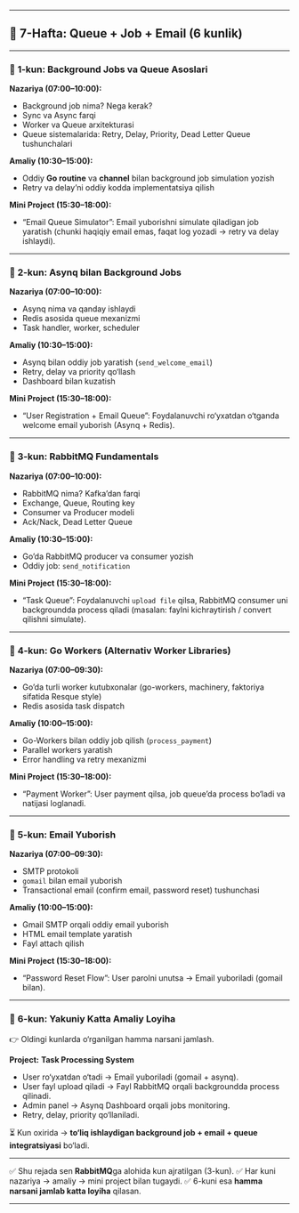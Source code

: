 

---

## 📅 7-Hafta: Queue + Job + Email (6 kunlik)

---

### 🔹 **1-kun: Background Jobs va Queue Asoslari**

**Nazariya (07:00–10:00):**

* Background job nima? Nega kerak?
* Sync va Async farqi
* Worker va Queue arxitekturasi
* Queue sistemalarida: Retry, Delay, Priority, Dead Letter Queue tushunchalari

**Amaliy (10:30–15:00):**

* Oddiy **Go routine** va **channel** bilan background job simulation yozish
* Retry va delay’ni oddiy kodda implementatsiya qilish

**Mini Project (15:30–18:00):**

* “Email Queue Simulator”: Email yuborishni simulate qiladigan job yaratish (chunki haqiqiy email emas, faqat log yozadi → retry va delay ishlaydi).

---

### 🔹 **2-kun: Asynq bilan Background Jobs**

**Nazariya (07:00–10:00):**

* Asynq nima va qanday ishlaydi
* Redis asosida queue mexanizmi
* Task handler, worker, scheduler

**Amaliy (10:30–15:00):**

* Asynq bilan oddiy job yaratish (`send_welcome_email`)
* Retry, delay va priority qo‘llash
* Dashboard bilan kuzatish

**Mini Project (15:30–18:00):**

* “User Registration + Email Queue”: Foydalanuvchi ro‘yxatdan o‘tganda welcome email yuborish (Asynq + Redis).

---

### 🔹 **3-kun: RabbitMQ Fundamentals**

**Nazariya (07:00–10:00):**

* RabbitMQ nima? Kafka’dan farqi
* Exchange, Queue, Routing key
* Consumer va Producer modeli
* Ack/Nack, Dead Letter Queue

**Amaliy (10:30–15:00):**

* Go’da RabbitMQ producer va consumer yozish
* Oddiy job: `send_notification`

**Mini Project (15:30–18:00):**

* “Task Queue”: Foydalanuvchi `upload file` qilsa, RabbitMQ consumer uni backgroundda process qiladi (masalan: faylni kichraytirish / convert qilishni simulate).

---

### 🔹 **4-kun: Go Workers (Alternativ Worker Libraries)**

**Nazariya (07:00–09:30):**

* Go’da turli worker kutubxonalar (go-workers, machinery, faktoriya sifatida Resque style)
* Redis asosida task dispatch

**Amaliy (10:00–15:00):**

* Go-Workers bilan oddiy job qilish (`process_payment`)
* Parallel workers yaratish
* Error handling va retry mexanizmi

**Mini Project (15:30–18:00):**

* “Payment Worker”: User payment qilsa, job queue’da process bo‘ladi va natijasi loglanadi.

---

### 🔹 **5-kun: Email Yuborish**

**Nazariya (07:00–09:30):**

* SMTP protokoli
* `gomail` bilan email yuborish
* Transactional email (confirm email, password reset) tushunchasi

**Amaliy (10:00–15:00):**

* Gmail SMTP orqali oddiy email yuborish
* HTML email template yaratish
* Fayl attach qilish

**Mini Project (15:30–18:00):**

* “Password Reset Flow”: User parolni unutsa → Email yuboriladi (gomail bilan).

---

### 🔹 **6-kun: Yakuniy Katta Amaliy Loyiha**

👉 Oldingi kunlarda o‘rganilgan hamma narsani jamlash.

**Project:** **Task Processing System**

* User ro‘yxatdan o‘tadi → Email yuboriladi (gomail + asynq).
* User fayl upload qiladi → Fayl RabbitMQ orqali backgroundda process qilinadi.
* Admin panel → Asynq Dashboard orqali jobs monitoring.
* Retry, delay, priority qo‘llaniladi.

⏳ Kun oxirida → **to‘liq ishlaydigan background job + email + queue integratsiyasi** bo‘ladi.

---

✅ Shu rejada sen **RabbitMQ**ga alohida kun ajratilgan (3-kun).
✅ Har kuni nazariya → amaliy → mini project bilan tugaydi.
✅ 6-kuni esa **hamma narsani jamlab katta loyiha** qilasan.

---

